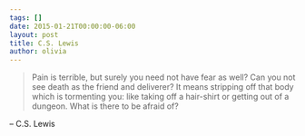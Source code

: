 ```yaml
---
tags: []
date: 2015-01-21T00:00:00-06:00
layout: post
title: C.S. Lewis
author: olivia
---
```


> Pain is terrible, but surely you need not have fear as well? Can you not see death as the friend and deliverer? It means stripping off that body which is tormenting you: like taking off a hair-shirt or getting out of a dungeon. What is there to be afraid of?

– C.S. Lewis
